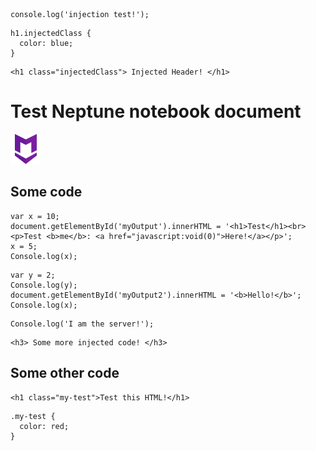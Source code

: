 ```neptune[inject=true]
console.log('injection test!');
```

```neptune[inject=true,language=CSS]
h1.injectedClass {
  color: blue;
}
```

```neptune[inject=true,language=HTML]
<h1 class="injectedClass"> Injected Header! </h1>
```

# Test Neptune notebook document

![image1](https://github.com/adam-p/markdown-here/raw/master/src/common/images/icon48.png "Logo Title Text 1")

## Some code

```neptune[title=Party&nbsp;1,scope=1,env=browser,frame=KINAN,outputID=myOutput]
var x = 10;
document.getElementById('myOutput').innerHTML = '<h1>Test</h1><br><p>Test <b>me</b>: <a href="javascript:void(0)">Here!</a></p>';
x = 5;
Console.log(x);
```

```neptune[title=Party&nbsp;2,scope=2,env=browser,frame=KINAN,outputID=myOutput2]
var y = 2;
Console.log(y);
document.getElementById('myOutput2').innerHTML = '<b>Hello!</b>';
Console.log(x);
```

```neptune[title=Server,scope=3,env=server,frame=KINAN]
Console.log('I am the server!');
```

```neptune[inject=true,language=HTML]
<h3> Some more injected code! </h3>
```

## Some other code

```neptune[title=HTML,frame=frame2,outputID=HTMLOutput,language=HTML]
<h1 class="my-test">Test this HTML!</h1>
```

```neptune[title=CSS,frame=frame2,language=CSS]
.my-test {
  color: red;
}
```
